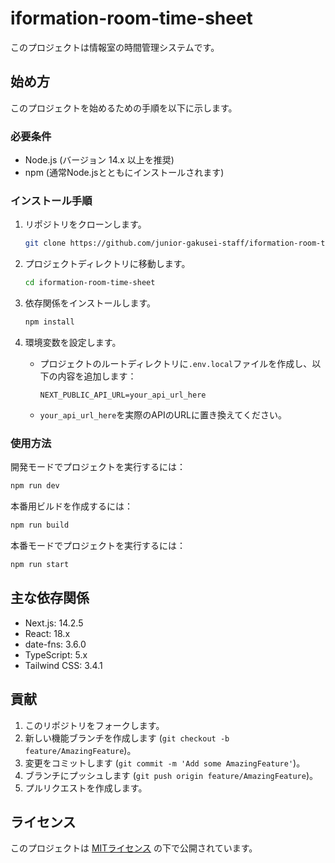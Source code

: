 # iformation-room-time-sheet

このプロジェクトは情報室の時間管理システムです。

## 始め方

このプロジェクトを始めるための手順を以下に示します。

### 必要条件

- Node.js (バージョン 14.x 以上を推奨)
- npm (通常Node.jsとともにインストールされます)

### インストール手順

1. リポジトリをクローンします。
   ```bash
   git clone https://github.com/junior-gakusei-staff/iformation-room-time-sheet.git
   ```

2. プロジェクトディレクトリに移動します。
   ```bash
   cd iformation-room-time-sheet
   ```

3. 依存関係をインストールします。
   ```bash
   npm install
   ```

4. 環境変数を設定します。
   - プロジェクトのルートディレクトリに`.env.local`ファイルを作成し、以下の内容を追加します：
     ```
     NEXT_PUBLIC_API_URL=your_api_url_here
     ```
   - `your_api_url_here`を実際のAPIのURLに置き換えてください。

### 使用方法

開発モードでプロジェクトを実行するには：

```bash
npm run dev
```

本番用ビルドを作成するには：

```bash
npm run build
```

本番モードでプロジェクトを実行するには：

```bash
npm run start
```

## 主な依存関係

- Next.js: 14.2.5
- React: 18.x
- date-fns: 3.6.0
- TypeScript: 5.x
- Tailwind CSS: 3.4.1

## 貢献

1. このリポジトリをフォークします。
2. 新しい機能ブランチを作成します (`git checkout -b feature/AmazingFeature`)。
3. 変更をコミットします (`git commit -m 'Add some AmazingFeature'`)。
4. ブランチにプッシュします (`git push origin feature/AmazingFeature`)。
5. プルリクエストを作成します。

## ライセンス

このプロジェクトは [MITライセンス](https://opensource.org/licenses/MIT) の下で公開されています。


